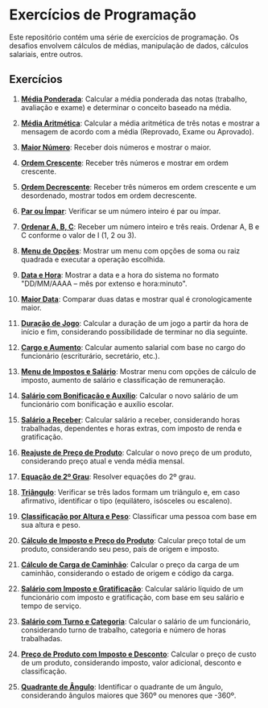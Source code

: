 
# Exercícios de Programação

Este repositório contém uma série de exercícios de programação. Os desafios envolvem cálculos de médias, manipulação de dados, cálculos salariais, entre outros.

## Exercícios

1. **[Média Ponderada](EXE01/src/br/edu/principal/Principal.java)**: Calcular a média ponderada das notas (trabalho, avaliação e exame) e determinar o conceito baseado na média.
 
2. **[Média Aritmética](EXE02/src/br/edu/principal/Principal.java)**: Calcular a média aritmética de três notas e mostrar a mensagem de acordo com a média (Reprovado, Exame ou Aprovado).

3. **[Maior Número](EXE03/src/br/edu/principal/Principal.java)**: Receber dois números e mostrar o maior.

4. **[Ordem Crescente](EXE04/src/br/edu/principal/Principal.java)**: Receber três números e mostrar em ordem crescente.

5. **[Ordem Decrescente](EXE05/src/br/edu/principal/Principal.java)**: Receber três números em ordem crescente e um desordenado, mostrar todos em ordem decrescente.

6. **[Par ou Ímpar](EXE06/src/br/edu/principal/Principal.java)**: Verificar se um número inteiro é par ou ímpar.

7. **[Ordenar A, B, C](EXE07/src/br/edu/principal/Principal.java)**: Receber um número inteiro e três reais. Ordenar A, B e C conforme o valor de I (1, 2 ou 3).

8. **[Menu de Opções](EXE08/src/br/edu/principal/Principal.java)**: Mostrar um menu com opções de soma ou raiz quadrada e executar a operação escolhida.

9. **[Data e Hora](EXE09/src/br/edu/principal/Principal.java)**: Mostrar a data e a hora do sistema no formato "DD/MM/AAAA – mês por extenso e hora:minuto".

10. **[Maior Data](EXE10/src/br/edu/principal/Principal.java)**: Comparar duas datas e mostrar qual é cronologicamente maior.

11. **[Duração de Jogo](EXE11/src/br/edu/principal/Principal.java)**: Calcular a duração de um jogo a partir da hora de início e fim, considerando possibilidade de terminar no dia seguinte.

12. **[Cargo e Aumento](EXE12/src/br/edu/principal/Principal.java)**: Calcular aumento salarial com base no cargo do funcionário (escriturário, secretário, etc.).

13. **[Menu de Impostos e Salário](EXE13/src/br/edu/principal/Principal.java)**: Mostrar menu com opções de cálculo de imposto, aumento de salário e classificação de remuneração.

14. **[Salário com Bonificação e Auxílio](EXE14/src/br/edu/principal/Principal.java)**: Calcular o novo salário de um funcionário com bonificação e auxílio escolar.

15. **[Salário a Receber](EXE15/src/br/edu/principal/Principal.java)**: Calcular salário a receber, considerando horas trabalhadas, dependentes e horas extras, com imposto de renda e gratificação.

16. **[Reajuste de Preço de Produto](EXE16/src/br/edu/principal/Principal.java)**: Calcular o novo preço de um produto, considerando preço atual e venda média mensal.

17. **[Equação de 2º Grau](EXE17/src/br/edu/principal/Principal.java)**: Resolver equações do 2º grau.

18. **[Triângulo](EXE18/src/br/edu/principal/Principal.java)**: Verificar se três lados formam um triângulo e, em caso afirmativo, identificar o tipo (equilátero, isósceles ou escaleno).

19. **[Classificação por Altura e Peso](EXE19/src/br/edu/principal/Principal.java)**: Classificar uma pessoa com base em sua altura e peso.

20. **[Cálculo de Imposto e Preço do Produto](EXE20/src/br/edu/principal/Principal.java)**: Calcular preço total de um produto, considerando seu peso, país de origem e imposto.

21. **[Cálculo de Carga de Caminhão](EXE21/src/br/edu/principal/Principal.java)**: Calcular o preço da carga de um caminhão, considerando o estado de origem e código da carga.

22. **[Salário com Imposto e Gratificação](EXE22/src/br/edu/principal/Principal.java)**: Calcular salário líquido de um funcionário com imposto e gratificação, com base em seu salário e tempo de serviço.

23. **[Salário com Turno e Categoria](EXE23/src/br/edu/principal/Principal.java)**: Calcular o salário de um funcionário, considerando turno de trabalho, categoria e número de horas trabalhadas.

24. **[Preço de Produto com Imposto e Desconto](EXE24/src/br/edu/principal/Principal.java)**: Calcular o preço de custo de um produto, considerando imposto, valor adicional, desconto e classificação.

25. **[Quadrante de Ângulo](EXE25/src/br/edu/principal/Principal.java)**: Identificar o quadrante de um ângulo, considerando ângulos maiores que 360º ou menores que -360º.
